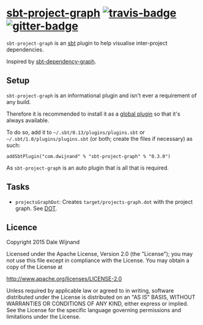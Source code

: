 # [sbt-project-graph][] [![travis-badge][]][travis] [![gitter-badge][]][gitter]

[sbt-project-graph]:  https://github.com/dwijnand/sbt-project-graph
[travis]:          https://travis-ci.org/dwijnand/sbt-project-graph
[travis-badge]:    https://travis-ci.org/dwijnand/sbt-project-graph.svg?branch=master
[gitter]:              https://gitter.im/dwijnand/sbt-project-graph
[gitter-badge]: https://badges.gitter.im/dwijnand/sbt-project-graph.svg

`sbt-project-graph` is an [sbt](http://www.scala-sbt.org/) plugin to help visualise inter-project dependencies.

Inspired by [sbt-dependency-graph](https://github.com/jrudolph/sbt-dependency-graph).

## Setup

  [Global plugins]: http://www.scala-sbt.org/0.13/tutorial/Using-Plugins.html#Global+plugins

`sbt-project-graph` is an informational plugin and isn't ever a requirement of any build.

Therefore it is recommended to install it as a [global plugin][Global plugins] so that it's always available.

To do so, add it to `~/.sbt/0.13/plugins/plugins.sbt` or `~/.sbt/1.0/plugins/plugins.sbt` (or both; create the
files if necessary) as such:

    addSbtPlugin("com.dwijnand" % "sbt-project-graph" % "0.3.0")

As `sbt-project-graph` is an auto plugin that is all that is required.

## Tasks

  [DOT]: https://en.wikipedia.org/wiki/DOT_(graph_description_language)

* `projectsGraphDot`: Creates `target/projects-graph.dot` with the project graph. See [DOT][].

## Licence

Copyright 2015 Dale Wijnand

Licensed under the Apache License, Version 2.0 (the "License");
you may not use this file except in compliance with the License.
You may obtain a copy of the License at

  http://www.apache.org/licenses/LICENSE-2.0

Unless required by applicable law or agreed to in writing, software
distributed under the License is distributed on an "AS IS" BASIS,
WITHOUT WARRANTIES OR CONDITIONS OF ANY KIND, either express or implied.
See the License for the specific language governing permissions and
limitations under the License.
